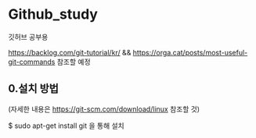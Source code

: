 # Github_study
깃허브 공부용

https://backlog.com/git-tutorial/kr/ && https://orga.cat/posts/most-useful-git-commands 
참조할 예정

0.설치 방법
---------
(자세한 내용은 https://git-scm.com/download/linux 참조할 것)

$ sudo apt-get install git
을 통해 설치
